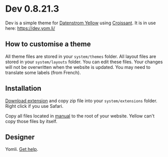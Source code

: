 Dev 0.8.21.3
==============

Dev is a simple theme for [Datenstrom Yellow](https://datenstrom.se/yellow/) using [Croissant](https://github.com/yomli/croissant/). It is in use here: <https://dev.yom.li/>

## How to customise a theme

All theme files are stored in your `system/themes` folder. All layout files are stored in your `system/layouts` folder. You can edit these files. Your changes will not be overwritten when the website is updated. You may need to translate some labels (from French).

## Installation

[Download extension](https://github.com/yomli/yellow-extensions/raw/main/zip/dev.zip) and copy zip file into your `system/extensions` folder. Right click if you use Safari.

Copy all files located in [manual](https://github.com/yomli/yellow-extensions/raw/main/zip/dev-manual.zip) to the root of your website. Yellow can't copy those files by itself.

## Designer

Yomli. [Get help](https://datenstrom.se/yellow/help/).
